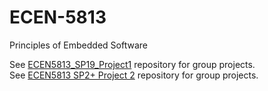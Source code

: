 # ECEN-5813
Principles of Embedded Software

See [ECEN5813_SP19_Project1](https://github.com/iyesildirek/ECEN5813_SP19_Project1) repository for group projects.\
See [ECEN5813 SP2+ Project 2](https://github.com/iyesildirek/ECEN5813_SP19_Project2) repository for group projects. 
